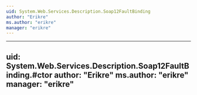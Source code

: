 ```yaml
---
uid: System.Web.Services.Description.Soap12FaultBinding
author: "Erikre"
ms.author: "erikre"
manager: "erikre"
---
```


---
uid: System.Web.Services.Description.Soap12FaultBinding.#ctor
author: "Erikre"
ms.author: "erikre"
manager: "erikre"
---

